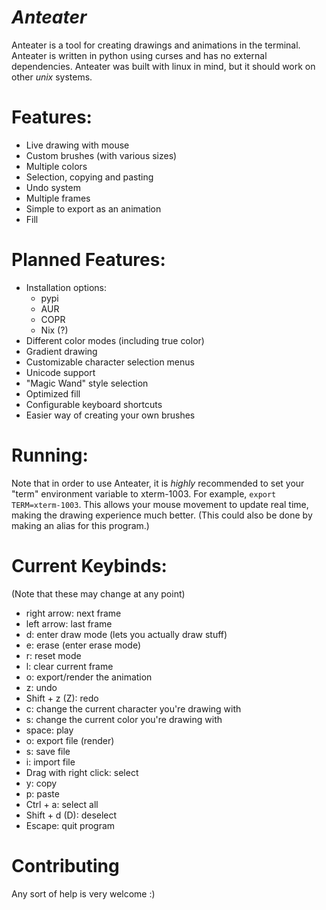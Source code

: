 # _Anteater_

Anteater is a tool for creating drawings and animations in the terminal. Anteater is written in python using curses and has no external dependencies. Anteater was built with linux in mind, but it should work on other *unix* systems.

# Features:
- Live drawing with mouse
- Custom brushes (with various sizes)
- Multiple colors
- Selection, copying and pasting
- Undo system
- Multiple frames
- Simple to export as an animation
- Fill

# Planned Features:
- Installation options:
    - pypi
    - AUR
    - COPR
    - Nix (?)
- Different color modes (including true color)
- Gradient drawing
- Customizable character selection menus
- Unicode support
- "Magic Wand" style selection
- Optimized fill
- Configurable keyboard shortcuts
- Easier way of creating your own brushes

# Running:
Note that in order to use Anteater, it is *highly* recommended to set your "term" environment variable to xterm-1003. For example, ```export TERM=xterm-1003```. This allows your mouse movement to update real time, making the drawing experience much better. (This could also be done by making an alias for this program.)


# Current Keybinds:
(Note that these may change at any point)
- right arrow: next frame
- left arrow: last frame
- d: enter draw mode (lets you actually draw stuff)
- e: erase (enter erase mode)
- r: reset mode
- l: clear current frame
- o: export/render the animation
- z: undo
- Shift + z (Z): redo
- c: change the current character you're drawing with
- s: change the current color you're drawing with
- space: play
- o: export file (render)
- s: save file
- i: import file
- Drag with right click: select
- y: copy
- p: paste
- Ctrl + a: select all
- Shift + d (D): deselect
- Escape: quit program

# Contributing
Any sort of help is very welcome :)
